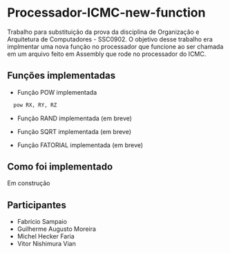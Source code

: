 # Processador-ICMC-new-function

Trabalho para substituição da prova da disciplina de Organização e Arquitetura de Computadores - SSC0902. O objetivo desse trabalho era implmentar uma nova função no processador que funcione ao ser chamada em um arquivo feito em Assembly que rode no processador do ICMC.

## Funções implementadas

* Função POW implementada
```bash
  pow RX, RY, RZ
   ```
* Função RAND implementada (em breve)

* Função SQRT implementada (em breve)

* Função FATORIAL implementada (em breve)

## Como foi implementado
Em construção

## Participantes
* Fabrício Sampaio
* Guilherme Augusto Moreira
* Michel Hecker Faria
* Vitor Nishimura Vian

